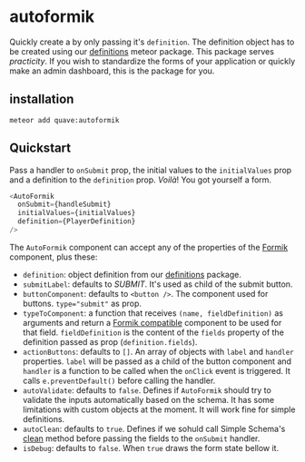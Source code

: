# autoformik

Quickly create a by only passing it's `definition`. The definition object has
to be created using our [definitions](https://github.com/quavedev/definitions)
meteor package. This package serves *practicity*. If you wish to standardize the
forms of your application or quickly make an admin dashboard, this is the
package for you.

## installation

`meteor add quave:autoformik`

## Quickstart

Pass a handler to `onSubmit` prop, the initial values to the `initialValues`
prop and a definition to the `definition` prop. *Voilà*! You got yourself a
form.

```javascript
<AutoFormik
  onSubmit={handleSubmit}
  initialValues={initialValues}
  definition={PlayerDefinition}
/>
```

The `AutoFormik` component can accept any of the properties of the 
[Formik](https://formik.org/docs/api/formik) component, plus these:

* `definition`: object definition from our
  [definitions](https://github.com/quavedev/definitions) package.
* `submitLabel`: defaults to *SUBMIT*. It's used as child of the submit button.
* `buttonComponent`: defaults to `<button />`. The component used for buttons.
  `type="submit"` as prop.
* `typeToComponent`: a function that receives `(name, fieldDefinition)` as 
  arguments and return a
  [Formik compatible](https://formik.org/docs/api/field#component) component to
  be used for that field. `fieldDefinition` is the content of the `fields`
  property of the definition passed as prop (`definition.fields`). 
* `actionButtons`: defaults to `[]`. An array of objects with `label` and 
  `handler` properties. `label` will be passed as a child of the button 
  component and `handler` is a function to be called when the `onClick` event is
  triggered. It calls `e.preventDefault()` before calling the handler.
* `autoValidate`: defaults to `false`. Defines if `AutoFormik` should try to
  validate the inputs automatically based on the schema. It has some limitations
  with custom objects at the moment. It will work fine for simple definitions.
* `autoClean`: defaults to `true`. Defines if we sohuld call Simple Schema's
  [clean](https://github.com/aldeed/simpl-schema#explicitly-clean-an-object)
  method before passing the fields to the `onSubmit` handler.
* `isDebug`: defaults to `false`. When `true` draws the form state bellow it.


